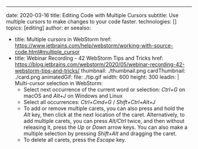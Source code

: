 ---
date: 2020-03-16
title: Editing Code with Multiple Cursors
subtitle: Use multiple cursors to make changes to your code faster.
technologies: []
topics: [editing]
author: er
seealso:
- title: Multiple cursors in WebStorm
  href: https://www.jetbrains.com/help/webstorm/working-with-source-code.html#multiple_cursor
- title: Webinar Recording - 42 WebStorm Tips and Tricks
  href: https://blog.jetbrains.com/webstorm/2020/05/webinar-recording-42-webstorm-tips-and-tricks/
thumbnail: ./thumbnail.png
cardThumbnail: ./card.png
animatedGif:
  file: ./tip.gif
  width: 600
  height: 300
leadin: |
  Multi-cursor selection in WebStorm:
  - Select next occurrence of the current word or selection: *Ctrl+G* on macOS and *Alt+J* on Windows and Linux
  - Select all occurrences: *Ctrl+Cmd+G* / *Shift+Ctrl+Alt+J*
  - To add or remove multiple carets, you can also press and hold the *Alt* key, then click at the next location of the caret. Alternatively, to add multiple carets, you can press *Alt/Ctrl* twice, and then without releasing it, press the *Up* or *Down* arrow keys. You can also make a multiple selection by pressing *Shift+Alt* and dragging the caret.
  - To delete all carets, press the *Escape* key.
